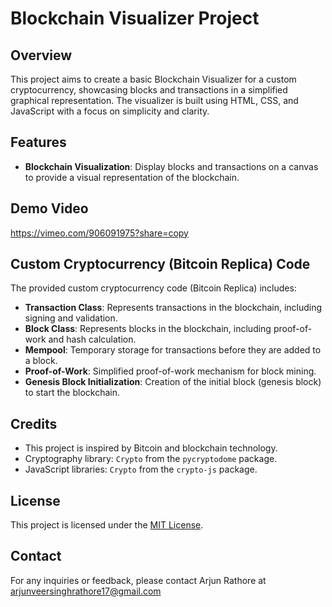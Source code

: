 
# Blockchain Visualizer Project

## Overview

This project aims to create a basic Blockchain Visualizer for a custom cryptocurrency, showcasing blocks and transactions in a simplified graphical representation. The visualizer is built using HTML, CSS, and JavaScript with a focus on simplicity and clarity.

## Features

- **Blockchain Visualization**: Display blocks and transactions on a canvas to provide a visual representation of the blockchain.

## Demo Video

https://vimeo.com/906091975?share=copy

## Custom Cryptocurrency (Bitcoin Replica) Code

The provided custom cryptocurrency code (Bitcoin Replica) includes:

- **Transaction Class**: Represents transactions in the blockchain, including signing and validation.
- **Block Class**: Represents blocks in the blockchain, including proof-of-work and hash calculation.
- **Mempool**: Temporary storage for transactions before they are added to a block.
- **Proof-of-Work**: Simplified proof-of-work mechanism for block mining.
- **Genesis Block Initialization**: Creation of the initial block (genesis block) to start the blockchain.


## Credits

- This project is inspired by Bitcoin and blockchain technology.
- Cryptography library: `Crypto` from the `pycryptodome` package.
- JavaScript libraries: `Crypto` from the `crypto-js` package.

## License

This project is licensed under the [MIT License](LICENSE).

## Contact

For any inquiries or feedback, please contact Arjun Rathore at arjunveersinghrathore17@gmail.com
